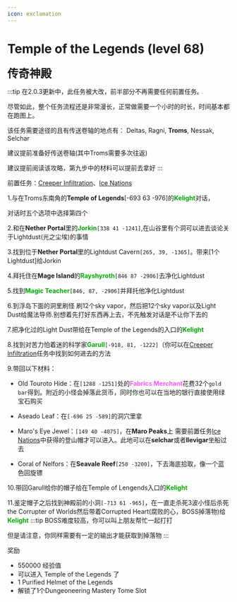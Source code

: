 ```yaml
---
icon: exclamation
---
```



# Temple of the Legends (level 68)
<span style="font-size: 25px;">**传奇神殿**</span>

:::tip
在2.0.3更新中，此任务被大改，前半部分不再需要任何前置任务。

尽管如此，整个任务流程还是非常漫长，正常做需要一个小时的时长，时间基本都在跑图上。

该任务需要途径的且有传送卷轴的地点有：
Deltas, Ragni, **Troms**, Nessak, Selchar

建议提前准备好传送卷轴(其中Troms需要多次往返)

建议提前阅读该攻略，第九步中的材料可以提前去拿好
:::

前置任务：[Creeper Infiltration](/quests/lvl21-30/level%2025%20-%20Creeper%20Infiltration.html)、[Ice Nations](/quests/lvl31-40/level%2040%20-%20Ice%20Nations.html)

1.与在Troms东南角的**Temple of Legends**[-693 63 -976]的<font color=00AA00>**Kelight**</font>对话，

对话时五个选项中选择第四个

2.和在**Nether Portal**里的<font color=00AA00>**Jorkin**</font>`[338 41 -1241]`,在山谷里有个洞可以进去谈论关于Lightdust(光之尘埃)的事情

3.找到位于**Nether Portal**里的Lightdust Cavern`[265, 39, -1365]`。带来[1个Lightdust]给Jorkin

4.拜托住在**Mage Island**的<font color=00AA00>**Rayshyroth**</font>`[846 87 -2906]`去净化Lightdust

5.找到<font color=00AA00>**Magic Teacher**</font>`[846, 87, -2906]`并拜托他净化Lightdust

6.到浮岛下面的洞里刷怪 刷12个sky vapor，然后把12个sky vapor以及Light Dust给魔法导师.别想着先打好东西再上去，不先触发对话是不让你下去的

7.把净化过的Light Dust带给在Temple of the Legends的入口的<font color=00AA00>**Kelight**</font>

8.找到对苦力怕着迷的科学家<font color=00AA00>**Garull**</font>`[-918, 81, -1222]`（你可以在[Creeper Infiltration](/quests/lvl21-30/level%2025%20-%20Creeper%20Infiltration.html)任务中找到如何进去的方法

9.带回以下材料：

+ Old Touroto Hide：在`[1288 -1251]`处的<font color=FF55FF>**Fabrics Merchant**</font>花费32个`gold bar`得到。附近的小怪会掉落此货币，同时你也可以在当地的银行直接使用绿宝石购买

+ Aseado Leaf：在`[-696 25 -589]`的洞穴里拿

+ Maro's Eye Jewel：`[149 40 -4075]`，在**Maro Peaks**上 需要前置任务[Ice Nations](/quests/lvl31-40/level%2040%20-%20Ice%20Nations.html)中获得的登山帽才可以进入。此地可以在**selchar**或者**llevigar**坐船过去

+ Coral of Nelfors：在**Seavale Reef**`[250 -3200]`，下去海底拾取，像一个蓝色回旋镖

10.带回Garull给你的帽子给在Temple of Lengends入口的<font color=00AA00>**Kelight**</font>

11.鉴定帽子之后找到神殿前的小洞`[-713 61 -965]`，在一直走杀死3波小怪后杀死 the Corrupter of Worlds然后带着Corrupted Heart(腐败的心，BOSS掉落物)给<font color=00AA00>**Kelight**</font>
:::tip
BOSS难度较高，你可以叫上朋友帮忙一起打打

但是请注意，你同样需要有一定的输出才能获取到掉落物
:::

奖励
+ 550000 经验值
+ 可以进入 Temple of the Legends 了
+ 1 Purified Helmet of the Legends
+ 解锁了1个Dungeoneering Mastery Tome Slot
